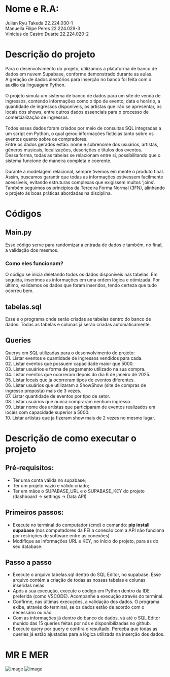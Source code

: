 # Nome e R.A:
Julian Ryu Takeda 22.224.030-1 <br>
Manuella Filipe Peres 22.224.029-3 <br>
Vinicius de Castro Duarte 22.224.020-2

# Descrição do projeto
Para o desenvolvimento do projeto, utilizamos a plataforma de banco de dados em nuvem Supabase, conforme demonstrado durante as aulas.<br>
A geração de dados aleatórios para inserção no banco foi feita com o auxílio da linguagem Python.<br><br>
O projeto simula um sistema de banco de dados para um site de venda de ingressos, contendo informações como o tipo de evento, data e horário, a quantidade de ingressos disponíveis, os artistas que irão se apresentar, os locais dos shows, entre outros dados essenciais para o processo de comercialização de ingressos.<br><br>
Todos esses dados foram criados por meio de consultas SQL integradas a um script em Python, o qual gerou informações fictícias tanto sobre os eventos quanto sobre os compradores.<br>
Entre os dados gerados estão: nome e sobrenome dos usuários, artistas, gêneros musicais, localizações, descrições e títulos dos eventos.<br>
Dessa forma, todas as tabelas se relacionam entre si, possibilitando que o sistema funcione de maneira completa e coerente.<br><br>
Durante a modelagem relacional, sempre tivemos em mente o produto final.<br>
Assim, buscamos garantir que todas as informações estivessem facilmente acessíveis, evitando estruturas complexas que exigissem muitos 'joins'.<br>
Também seguimos os princípios da Terceira Forma Normal (3FN), alinhando o projeto às boas práticas abordadas na disciplina.

# Códigos
## Main.py
Esse código serve para randomizar a entrada de dados e também, no final, a validação dos mesmos.<br>

### Como eles funcionam?
O código se inicia deletando todos os dados disponíveis nas tabelas. Em seguida, inserimos as informações em uma ordem lógica e otimizada. Por último, validamos os dados que foram inseridos, tendo certeza que tudo ocorreu bem. 

## tabelas.sql
Esse é o programa onde serão criadas as tabelas dentro do banco de dados. Todas as tabelas e colunas já serão criadas automaticamente.

<h2>Queries</h2>
Querys em SQL utilizadas para o desenvolvimento do projeto:<br>
01. Listar eventos e quantidade de ingressos vendidos para cada.<br>
02. Listar eventos que possuem capacidade maior que 5000.<br>
03. Listar usuários e forma de pagamento utilizado na sua compra.<br>
04. Listar eventos que ocorreram depois do dia 6 de janeiro de 2025.<br>
05. Listar locais que ja ocorreram tipos de eventos diferentes.<br>
06. Listar usuários que utilizaram a ShowShow (site de compras de ingresso proposta) mais de 3 vezes.<br>
07. Listar quantidade de eventos por tipo de setor.<br>
08. Listar usuários que nunca compraram nenhum ingresso.<br>
09. Listar nome dos artistas que participaram de eventos realizados em locais com capacidade superior a 5000.<br>
10. Listar artistas que ja fizeram show mais de 2 vezes no mesmo lugar.<br>

# Descrição de como executar o projeto
## Pré-requisitos:<br>
- Ter uma conta válida no supabase;<br>
- Ter um projeto vazio e válido criado;<br>
- Ter em mãos o SUPABASE_URL e o SUPABASE_KEY do projeto (dashboard -> settings -> Data API)<br>

## Primeiros passos:<br>
- Execute no terminal do computador (cmd) o comando: <strong>pip install supabase</strong> (nos computadores da FEI a conexão com a API não funciona por restrições de software entre as conexões)<br>
- Modifique as informações URL e KEY, no início do projeto, para as do seu database.<br>

## Passo a passo
- Execute o arquivo tabelas.sql dentro do SQL Editor, no supabase. Esse arquivo contém a criação de todas as nossas tabelas e colunas inseridas nelas. <br>
- Após a sua execução, execute o código em Python dentro da IDE preferida (como VSCODE). Acompanhe a execução através do terminal.
- Confirme, nas últimas execuções, a validação dos dados. O programa exibe, através do terminal, se os dados estão de acordo com o necessário ou não.
- Com as informações já dentro do banco de dados, vá até o SQL Editor munido das 15 queries feitas por nós e disponibilizadas no github.
- Execute query por query e confira o resultado. Perceba que todas as queries já estão ajustadas para a lógica utilizada na inserção dos dados.

# MR E MER

![image](https://github.com/user-attachments/assets/fbcd49c6-b5e5-4f19-a9c4-9e0d4ab527ae)
![image](https://github.com/user-attachments/assets/6fa1a3c6-683d-4370-95d2-40cb6225b840)







